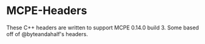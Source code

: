 # MCPE-Headers

These C++ headers are written to support MCPE 0.14.0 build 3.  Some based off of @byteandahalf's headers.
